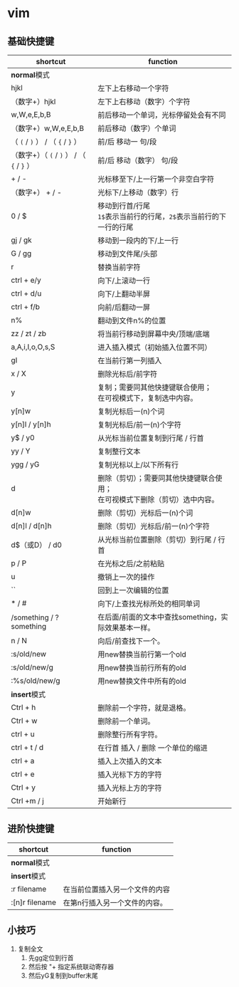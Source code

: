 # vim

## 基础快捷键

| shortcut                                    | function                                                     |
| ------------------------------------------- | ------------------------------------------------------------ |
| **normal**模式                              |                                                              |
| hjkl                                        | 左下上右移动一个字符                                         |
| （数字+）hjkl                               | 左下上右移动（数字）个字符                                   |
| w,W,e,E,b,B                                 | 前后移动一个单词，光标停留处会有不同                         |
| （数字+）w,W,e,E,b,B                        | 前后移动（数字）个单词                                       |
| （ `(` / `)` ） /  （ `{` / `}` ）          | 前/后  移动一 句/段                                          |
| （数字+）（ `(` / `)` ） /  （ `{` / `}` ） | 前/后  移动（数字） 句/段                                    |
| + / -                                       | 光标移至下/上一行第一个非空白字符                            |
| （数字+） + / -                             | 光标下/上移动（数字）行                                      |
| 0 / $                                       | 移动到行首/行尾<br />`1$`表示当前行的行尾，`2$`表示当前行的下一行的行尾 |
| gj / gk                                     | 移动到一段内的下/上一行                                      |
| G / gg                                      | 移动到文件尾/头部                                            |
| r                                           | 替换当前字符                                                 |
| ctrl + e/y                                  | 向下/上滚动一行                                              |
| ctrl + d/u                                  | 向下/上翻动半屏                                              |
| ctrl + f/b                                  | 向前/后翻动一屏                                              |
| n%                                          | 翻动到文件n%的位置                                           |
| zz / zt / zb                                | 将当前行移动到屏幕中央/顶端/底端                             |
| a,A,i,I,o,O,s,S                             | 进入插入模式（初始插入位置不同）                             |
| gI                                          | 在当前行第一列插入                                           |
| x / X                                       | 删除光标后/前字符                                            |
| y                                           | 复制；需要同其他快捷键联合使用；<br />在可视模式下，复制选中内容。 |
| y[n]w                                       | 复制光标后一(n)个词                                          |
| y[n]l / y[n]h                               | 复制光标后/前一(n)个字符                                     |
| y$ / y0                                     | 从光标当前位置复制到行尾 / 行首                              |
| yy / Y                                      | 复制整行文本                                                 |
| ygg / yG                                    | 复制光标以上/以下所有行                                      |
| d                                           | 删除（剪切）；需要同其他快捷键联合使用；<br />在可视模式下删除（剪切）选中内容。 |
| d[n]w                                       | 删除（剪切）光标后一(n)个词                                  |
| d[n]l / d[n]h                               | 删除（剪切）光标后/前一(n)个字符                             |
| d$（或D） / d0                              | 从光标当前位置删除（剪切）到行尾 / 行首                      |
| p / P                                       | 在光标之后/之前粘贴                                          |
| u                                           | 撤销上一次的操作                                             |
| ``                                          | 回到上一次编辑的位置                                         |
| * / #                                       | 向下/上查找光标所处的相同单词                                |
| /something / ?something                     | 在后面/前面的文本中查找something，实际效果基本一样。         |
| n / N                                       | 向后/前查找下一个。                                          |
| :s/old/new                                  | 用new替换当前行第一个old                                     |
| :s/old/new/g                                | 用new替换当前行所有的old                                     |
| :%s/old/new/g                               | 用new替换文件中所有的old                                     |
| **insert**模式                              |                                                              |
| Ctrl + h                                    | 删除前一个字符，就是退格。                                   |
| Ctrl + w                                    | 删除前一个单词。                                             |
| ctrl + u                                    | 删除整行所有字符。                                           |
| ctrl + t / d                                | 在行首 插入 / 删除 一个单位的缩进                            |
| ctrl + a                                    | 插入上次插入的文本                                           |
| ctrl + e                                    | 插入光标下方的字符                                           |
| Ctrl + y                                    | 插入光标上方的字符                                           |
| Ctrl +m / j                                 | 开始新行                                                     |


## 进阶快捷键

| shortcut       | function                       |
| -------------- | ------------------------------ |
| **normal**模式 |                                |
| **insert**模式 |                                |
| :r filename    | 在当前位置插入另一个文件的内容 |
| :[n]r filename | 在第n行插入另一个文件的内容。  |



## 小技巧

1. 复制全文
   1. 先gg定位到行首
   2. 然后按 "+ 指定系统联动寄存器
   3. 然后yG复制到buffer末尾